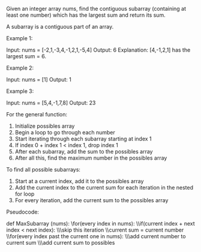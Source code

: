 Given an integer array nums, find the contiguous subarray (containing at least one number) which has the largest sum and return its sum.

A subarray is a contiguous part of an array.

Example 1:

Input: nums = [-2,1,-3,4,-1,2,1,-5,4]
Output: 6
Explanation: [4,-1,2,1] has the largest sum = 6.

Example 2:

Input: nums = [1]
Output: 1

Example 3:

Input: nums = [5,4,-1,7,8]
Output: 23

For the general function:

1. Initialize possibles array
2. Begin a loop to go through each number
3. Start iterating through each subarray starting at index 1
4. If index 0 + index 1 < index 1, drop index 1
5. After each subarray, add the sum to the possibles array
6. After all this, find the maximum number in the possibles array

To find all possible subarrays:

1. Start at a current index, add it to the possibles array
2. Add the current index to the current sum for each iteration in the nested for loop
3. For every iteration, add the current sum to the possibles array

Pseudocode:

def MaxSubarray (nums):
\\for(every index in nums):
\\\\if(current index + next index < next index):
\\\\\\skip this iteration
\\\\current sum = current number
\\\\for(every index past the current one in nums):
\\\\\\add current number to current sum
\\\\\\add current sum to possibles
